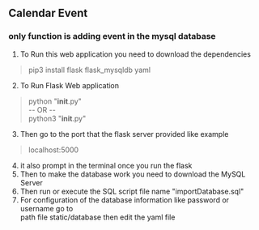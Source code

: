 
## Calendar Event
###  only function is adding event in the mysql database
1. To Run this web application you need to download the dependencies
> pip3 install flask flask_mysqldb yaml
2. To Run Flask Web application
> python "__init__.py"</br>
-- OR -- </br>
> python3 "__init__.py"
3. Then go to the port that the flask server provided like example
> localhost:5000
4. it also prompt in the terminal once you run the flask
5. Then to make the database work you need to download the MySQL Server
6. Then run or execute the SQL script file name "importDatabase.sql" 
7. For configuration of the database information like password or username go to</br>
   path file static/database then edit the yaml file
